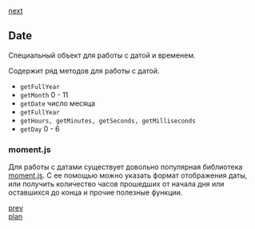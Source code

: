 <a href="04.md">next</a>

<h2>Date</h2>

<div>
Специальный объект для работы с датой и временем.

Содержит ряд методов для работы с датой.

<ul>
<li>
<code>getFullYear</code>
</li>
<li>
<code>getMonth</code> 0 - 11
</li>
<li>
<code>getDate</code> число месяца
</li>
<li>
<code>getFullYear</code>
</li>
<li>
<code>getHours, getMinutes, getSeconds, getMilliseconds</code>
</li>
<li>
<code>getDay</code> 0 - 6
</li>
</ul>
</div>

<h3>moment.js</h3>

<div>
Для работы с датами существует довольно популярная библиотека
<a href="https://momentjs.com/">moment.js</a>.
C ее помощью можно указать формат отображения даты,
или получить количество часов прошедших от начала дня или оставшихся до конца и прочие полезные функции.
</div>

<a href="02.md">prev</a>
<br/>
<a href="00.md">plan</a>
